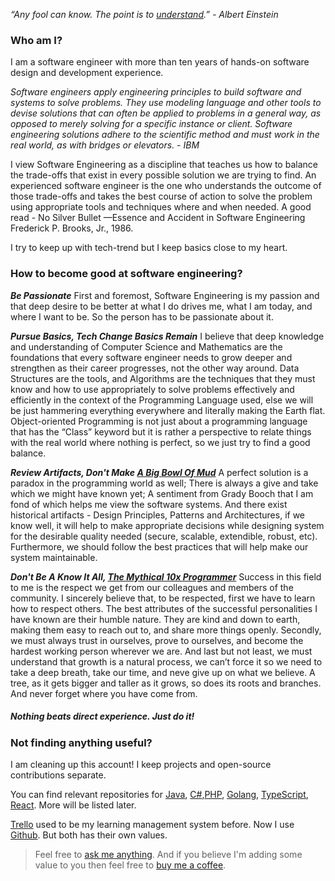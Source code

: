 
_“Any fool can know. The point is to [understand](https://nabeelqu.co/understanding).” - Albert Einstein_


### Who am I? 
I am a software engineer with more than ten years of hands-on software design and development experience.

*Software engineers apply engineering principles to build software and systems to solve problems. They use modeling language and other tools to devise solutions that can often be applied to problems in a general way, as opposed to merely solving for a specific instance or client. Software engineering solutions adhere to the scientific method and must work in the real world, as with bridges or elevators. - IBM*

I view Software Engineering as a discipline that teaches us how to balance the trade-offs that exist in every possible solution we are trying to find. An experienced software engineer is the one who understands the outcome of those trade-offs and takes the best course of action to solve the problem using appropriate tools and techniques where and when needed. A good read - No Silver Bullet —Essence and Accident in Software Engineering Frederick P. Brooks, Jr., 1986.

I try to keep up with tech-trend but I keep basics close to my heart.

### How to become good at software engineering?

***Be Passionate***
First and foremost, Software Engineering is my passion and that deep desire to be better at what I do drives me, what I am today, and where I want to be. So the person has to be passionate about it.

***Pursue Basics, Tech Change Basics Remain***
I believe that deep knowledge and understanding of Computer Science and Mathematics are the foundations that every software engineer needs to grow deeper and strengthen as their career progresses, not the other way around. Data Structures are the tools, and Algorithms are the techniques that they must know and how to use appropriately to solve problems effectively and efficiently in the context of the Programming Language used, else we will be just hammering everything everywhere and literally making the Earth flat. Object-oriented Programming is not just about a programming language that has the “Class” keyword but it is rather a perspective to relate things with the real world where nothing is perfect, so we just try to find a good balance. 

***Review Artifacts, Don't Make [A Big Bowl Of Mud](https://en.wikipedia.org/wiki/Big_ball_of_mud)***
A perfect solution is a paradox in the programming world as well; There is always a give and take which we might have known yet; A sentiment from Grady Booch that I am fond of which helps me view the software systems. And there exist historical artifacts - Design Principles, Patterns and Architectures, if we know well, it will help to make appropriate decisions while designing system for the desirable quality needed (secure, scalable, extendible, robust, etc).  Furthermore, we should follow the best practices that will help make our system maintainable.

***Don't Be A Know It All, [The Mythical 10x Programmer](http://antirez.com/news/112)***
Success in this field to me is the respect we get from our colleagues and members of the community. I sincerely believe that, to be respected, first we have to learn how to respect others. The best attributes of the successful personalities I have known are their humble nature. They are kind and down to earth, making them easy to reach out to, and share more things openly. Secondly, we must always trust in ourselves, prove to ourselves, and become the hardest working person wherever we are. And last but not least, we must understand that growth is a natural process, we can’t force it so we need to take a deep breath, take our time, and neve give up on what we believe. A tree, as it gets bigger and taller as it grows, so does its roots and branches. And never forget where you have come from.

##### Nothing beats direct experience. Just do it!

### Not finding anything useful?
I am cleaning up this account! I keep projects and open-source contributions separate.

You can find relevant repositories for [Java](https://github.com/javacheatsheet), [C#](https://github.com/csharpcheatsheet),[PHP](https://github.com/php-cheatsheet), [Golang](https://github.com/gocheatsheet), [TypeScript](https://github.com/typescriptcheatsheet), [React](https://github.com/reactcheatsheet). More will be listed later.


[Trello](https://trello.com/b/GGhug4Bh/dev-journey) used to be my learning management system before. Now I use [Github](https://github.com/codeanit/til/issues). But both has their own values.


> Feel free to [ask me anything](https://github.com/codeanit/ama/issues).
> And if you believe I'm adding some value to you then feel free to [buy me a coffee](https://www.buymeacoffee.com/anit).





